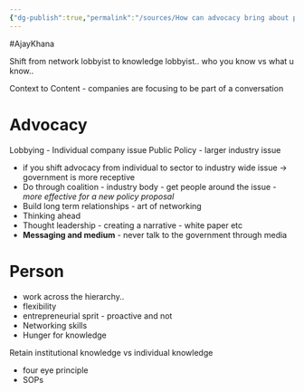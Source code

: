 ```yaml
---
{"dg-publish":true,"permalink":"/sources/How can advocacy bring about policy change/"}
---
```



#AjayKhana

Shift from network lobbyist to knowledge lobbyist.. who you know vs what u know.. 

Context to Content - companies are focusing to be part of a conversation 

# Advocacy
Lobbying - Individual company issue 
Public Policy  - larger industry issue

- if you shift advocacy from individual to sector to industry wide issue -> government is more receptive 
- Do through coalition - industry body - get people around the issue - *more effective for a new policy proposal*
- Build long term relationships - art of networking 
- Thinking ahead
- Thought leadership - creating a narrative - white paper etc
- **Messaging and medium** - never talk to the government through media 

# Person
-  work across the hierarchy..
- flexibility 
- entrepreneurial sprit - proactive and not 
- Networking skills 
- Hunger for knowledge 

Retain institutional knowledge vs individual knowledge
- four eye principle 
- SOPs